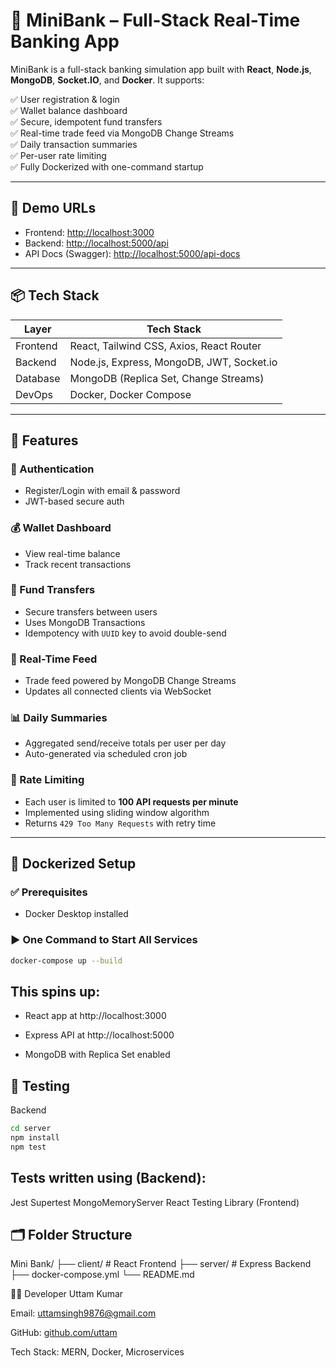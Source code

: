 # 🏦 MiniBank – Full-Stack Real-Time Banking App

MiniBank is a full-stack banking simulation app built with **React**, **Node.js**, **MongoDB**, **Socket.IO**, and **Docker**. It supports:

✅ User registration & login  
✅ Wallet balance dashboard  
✅ Secure, idempotent fund transfers  
✅ Real-time trade feed via MongoDB Change Streams  
✅ Daily transaction summaries  
✅ Per-user rate limiting  
✅ Fully Dockerized with one-command startup

---

## 🚀 Demo URLs

- Frontend: [http://localhost:3000](http://localhost:3000)
- Backend: [http://localhost:5000/api](http://localhost:5000/api)
- API Docs (Swagger): [http://localhost:5000/api-docs](http://localhost:5000/api-docs)

---

## 📦 Tech Stack

| Layer    | Tech Stack                                |
| -------- | ----------------------------------------- |
| Frontend | React, Tailwind CSS, Axios, React Router  |
| Backend  | Node.js, Express, MongoDB, JWT, Socket.io |
| Database | MongoDB (Replica Set, Change Streams)     |
| DevOps   | Docker, Docker Compose                    |

---

## 🧰 Features

### 🔐 Authentication

- Register/Login with email & password
- JWT-based secure auth

### 💰 Wallet Dashboard

- View real-time balance
- Track recent transactions

### 🔁 Fund Transfers

- Secure transfers between users
- Uses MongoDB Transactions
- Idempotency with `UUID` key to avoid double-send

### 📡 Real-Time Feed

- Trade feed powered by MongoDB Change Streams
- Updates all connected clients via WebSocket

### 📊 Daily Summaries

- Aggregated send/receive totals per user per day
- Auto-generated via scheduled cron job

### 🧱 Rate Limiting

- Each user is limited to **100 API requests per minute**
- Implemented using sliding window algorithm
- Returns `429 Too Many Requests` with retry time

---

## 🐳 Dockerized Setup

### ✅ Prerequisites

- Docker Desktop installed

### ▶️ One Command to Start All Services

```bash
docker-compose up --build
```

## This spins up:

- React app at http://localhost:3000

- Express API at http://localhost:5000

- MongoDB with Replica Set enabled

## 🧪 Testing

Backend

```bash
cd server
npm install
npm test
```

## Tests written using (Backend):

Jest
Supertest
MongoMemoryServer
React Testing Library (Frontend)

## 🗂 Folder Structure

Mini Bank/
├── client/ # React Frontend
├── server/ # Express Backend
├── docker-compose.yml
└── README.md

👩‍💻 Developer
Uttam Kumar

Email: uttamsingh9876@gmail.com

GitHub: [github.com/uttam](https://github.com/uttam-node)

Tech Stack: MERN, Docker, Microservices

